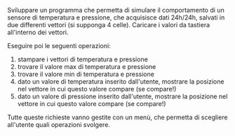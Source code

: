 Sviluppare un programma che permetta di simulare il comportamento di un sensore di temperatura e pressione, che acquisisce dati 24h/24h, salvati in due differenti vettori (si supponga 4 celle). Caricare i valori da tastiera all'interno dei vettori.

Eseguire poi le seguenti operazioni:

1. stampare i vettori di temperatura e pressione
2. trovare il valore max di temperatura e pressione
3. trovare il valore min di temperatura e pressione
4. dato un valore di temperatura inserito dall'utente, mostrare la posizione nel vettore in cui questo valore compare (se compare!)
5. dato un valore di pressione inserito dall'utente, mostrare la posizione nel vettore in cui questo valore compare (se compare!)

Tutte queste richieste vanno gestite con un menù, che permetta di scegliere all'utente quali operazioni svolgere. 
